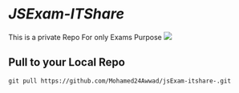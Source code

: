 _JSExam-ITShare_
=================
This is a private Repo For only Exams Purpose 
![](https://seeklogo.com/images/S/sourcecode-logo-ED40E0F358-seeklogo.com.png)



Pull to your Local Repo 
-----------------------
```
git pull https://github.com/Mohamed24Awwad/jsExam-itshare-.git 

```



